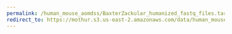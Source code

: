```yaml
---
permalink: /human_mouse_aomdss/BaxterZackular_humanized_fastq_files.tar.gz/
redirect_to: https://mothur.s3.us-east-2.amazonaws.com/data/human_mouse_aomdss/BaxterZackular_humanized_fastq_files.tar.gz
---
```


